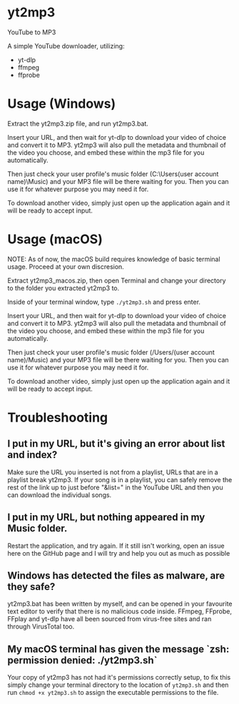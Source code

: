 # yt2mp3
YouTube to MP3

A simple YouTube downloader, utilizing: 

- yt-dlp
- ffmpeg
- ffprobe

<h1>Usage (Windows)</h1>

Extract the yt2mp3.zip file, and run yt2mp3.bat.

Insert your URL, and then wait for yt-dlp to download your video of choice and convert it to MP3. yt2mp3 will also pull the metadata and thumbnail of the video you choose, and embed these within the mp3 file for you automatically.

Then just check your user profile's music folder (C:\Users\(user account name)\Music) and your MP3 file will be there waiting for you. Then you can use it for whatever purpose you may need it for.

To download another video, simply just open up the application again and it will be ready to accept input.

<h1>Usage (macOS)</h1>

NOTE: As of now, the macOS build requires knowledge of basic terminal usage. Proceed at your own discresion.

Extract yt2mp3_macos.zip, then open Terminal and change your directory to the folder you extracted yt2mp3 to.

Inside of your terminal window, type `./yt2mp3.sh` and press enter.

Insert your URL, and then wait for yt-dlp to download your video of choice and convert it to MP3. yt2mp3 will also pull the metadata and thumbnail of the video you choose, and embed these within the mp3 file for you automatically.

Then just check your user profile's music folder (/Users/(user account name)/Music) and your MP3 file will be there waiting for you. Then you can use it for whatever purpose you may need it for.

To download another video, simply just open up the application again and it will be ready to accept input.

<h1>Troubleshooting</h1>

<h2>I put in my URL, but it's giving an error about list and index?</h2>

Make sure the URL you inserted is not from a playlist, URLs that are in a playlist break yt2mp3. If your song is in a playlist, you can safely remove the rest of the link up to just before "&list=" in the YouTube URL and then you can download the individual songs.

<h2>I put in my URL, but nothing appeared in my Music folder.</h2>

Restart the application, and try again. If it still isn't working, open an issue here on the GitHub page and I will try and help you out as much as possible

<h2>Windows has detected the files as malware, are they safe?</h2>

yt2mp3.bat has been written by myself, and can be opened in your favourite text editor to verify that there is no malicious code inside. FFmpeg, FFprobe, FFplay and yt-dlp have all been sourced from virus-free sites and ran through VirusTotal too.

<h2>My macOS terminal has given the message `zsh: permission denied: ./yt2mp3.sh`</h2>

Your copy of yt2mp3 has not had it's permissions correctly setup, to fix this simply change your terminal directory to the location of `yt2mp3.sh` and then run `chmod +x yt2mp3.sh` to assign the executable permissions to the file.